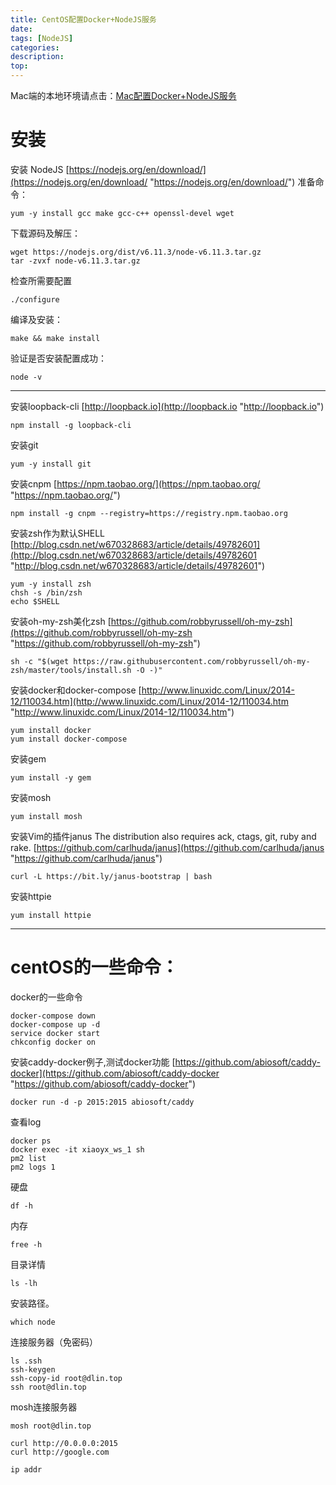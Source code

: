 ```yaml
---
title: CentOS配置Docker+NodeJS服务
date: 
tags: [NodeJS]
categories: 
description: 
top: 
---
```

Mac端的本地环境请点击：[Mac配置Docker+NodeJS服务](http://www.jianshu.com/p/e33815e71e35)
# 安装
安装 NodeJS
[https://nodejs.org/en/download/](https://nodejs.org/en/download/ "https://nodejs.org/en/download/")
准备命令：
```
yum -y install gcc make gcc-c++ openssl-devel wget
```
下载源码及解压：
```
wget https://nodejs.org/dist/v6.11.3/node-v6.11.3.tar.gz
tar -zvxf node-v6.11.3.tar.gz
```
检查所需要配置
```
./configure
```
编译及安装：
```
make && make install
```
验证是否安装配置成功：
```
node -v
```
------------
<!--more-->
安装loopback-cli
[http://loopback.io](http://loopback.io "http://loopback.io")
```
npm install -g loopback-cli
```
安装git
```
yum -y install git
```
安装cnpm
[https://npm.taobao.org/](https://npm.taobao.org/ "https://npm.taobao.org/")
```
npm install -g cnpm --registry=https://registry.npm.taobao.org
```
安装zsh作为默认SHELL
[http://blog.csdn.net/w670328683/article/details/49782601](http://blog.csdn.net/w670328683/article/details/49782601 "http://blog.csdn.net/w670328683/article/details/49782601")
```
yum -y install zsh
chsh -s /bin/zsh
echo $SHELL
```
安装oh-my-zsh美化zsh
[https://github.com/robbyrussell/oh-my-zsh](https://github.com/robbyrussell/oh-my-zsh "https://github.com/robbyrussell/oh-my-zsh")
```
sh -c "$(wget https://raw.githubusercontent.com/robbyrussell/oh-my-zsh/master/tools/install.sh -O -)"
```
安装docker和docker-compose
[http://www.linuxidc.com/Linux/2014-12/110034.htm](http://www.linuxidc.com/Linux/2014-12/110034.htm "http://www.linuxidc.com/Linux/2014-12/110034.htm")
```
yum install docker
yum install docker-compose
```
安装gem
```
yum install -y gem
```
安装mosh
```
yum install mosh
```
安装Vim的插件janus
The distribution also requires ack, ctags, git, ruby and rake. 
[https://github.com/carlhuda/janus](https://github.com/carlhuda/janus "https://github.com/carlhuda/janus")
```
curl -L https://bit.ly/janus-bootstrap | bash
```
安装httpie
```
yum install httpie
```
------------
# centOS的一些命令：
docker的一些命令
```
docker-compose down
docker-compose up -d
service docker start
chkconfig docker on
```
安装caddy-docker例子,测试docker功能
[https://github.com/abiosoft/caddy-docker](https://github.com/abiosoft/caddy-docker "https://github.com/abiosoft/caddy-docker")
```
docker run -d -p 2015:2015 abiosoft/caddy
```
查看log
```
docker ps
docker exec -it xiaoyx_ws_1 sh
pm2 list
pm2 logs 1
```
硬盘
```
df -h
```
内存
```
free -h
```
目录详情
```
ls -lh
```
安装路径。
```
which node
```
连接服务器（免密码）
```
ls .ssh
ssh-keygen
ssh-copy-id root@dlin.top
ssh root@dlin.top
```
mosh连接服务器
```
mosh root@dlin.top
```
```
curl http://0.0.0.0:2015
curl http://google.com
```
```
ip addr
```